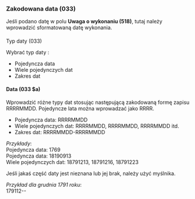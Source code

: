 ### Zakodowana data (033)  

Jeśli podano datę w polu **Uwaga o wykonaniu (518)**, tutaj należy wprowadzić sformatowaną datę wykonania.

####   
Typ daty  (033)

Wybrać typ daty :

- Pojedyncza data  
- Wiele pojedynczych dat  
- Zakres dat  
   

#### Data (033 $a)

Wprowadzić różne typy dat stosując następującą zakodowaną formę zapisu RRRRMMDD. Pojedyncze lata można wprowadzać jako RRRR.

- Pojedyncza data: RRRRMMDD
- Wiele pojedynczych dat: RRRRMMDD, RRRRMMDD, RRRRMMDD itd.  
- Zakres dat: RRRRMMDD-RRRRMMDD

_Przykłady_:  
Pojedyncza data: 1769  
Pojedyncza data: 18190913  
Wiele pojedynczych dat: 18791213, 18791216, 18791223

Jeśli jakaś część daty jest nieznana lub jej brak, należy użyć myślnika.

_Przykład dla grudnia_ _1791 roku_:   
179112--